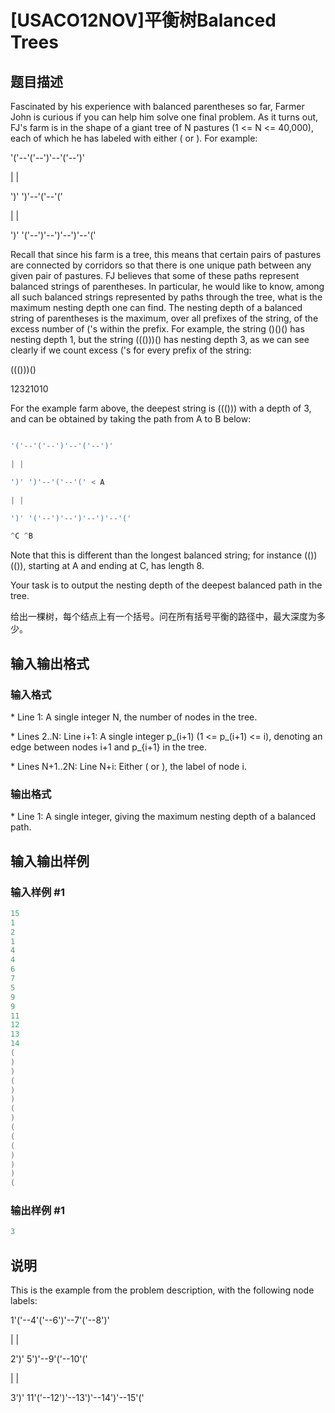 # [USACO12NOV]平衡树Balanced Trees

## 题目描述

Fascinated by his experience with balanced parentheses so far, Farmer John is curious if you can help him solve one final problem. As it turns out, FJ's farm is in the shape of a giant tree of N pastures (1 <= N <= 40,000), each of which he has labeled with either ( or ). For example:

'('--'('--')'--'('--')'

| |

')' ')'--'('--'('

| |

')' '('--')'--')'--')'--'('

Recall that since his farm is a tree, this means that certain pairs of pastures are connected by corridors so that there is one unique path between any given pair of pastures. FJ believes that some of these paths represent balanced strings of parentheses. In particular, he would like to know, among all such balanced strings represented by paths through the tree, what is the maximum nesting depth one can find. The nesting depth of a balanced string of parentheses is the maximum, over all prefixes of the string, of the excess number of ('s within the prefix. For example, the string ()()() has nesting depth 1, but the string ((()))() has nesting depth 3, as we can see clearly if we count excess ('s for every prefix of the string:

((()))()

12321010

For the example farm above, the deepest string is ((())) with a depth of 3, and can be obtained by taking the path from A to B below:

```cpp

'('--'('--')'--'('--')'

| |

')' ')'--'('--'(' < A

| |

')' '('--')'--')'--')'--'('

^C ^B

```

Note that this is different than the longest balanced string; for instance (())(()), starting at A and ending at C, has length 8.

Your task is to output the nesting depth of the deepest balanced path in the tree.

给出一棵树，每个结点上有一个括号。问在所有括号平衡的路径中，最大深度为多少。

## 输入输出格式

### 输入格式

\* Line 1: A single integer N, the number of nodes in the tree.

\* Lines 2..N: Line i+1: A single integer p\_(i+1) (1 <= p\_(i+1) <= i), denoting an edge between nodes i+1 and p\_{i+1} in the tree.

\* Lines N+1..2N: Line N+i: Either ( or ), the label of node i.

### 输出格式

\* Line 1: A single integer, giving the maximum nesting depth of a balanced path.

## 输入输出样例

### 输入样例 #1

```cpp
15 
1 
2 
1 
4 
4 
6 
7 
5 
9 
9 
11 
12 
13 
14 
( 
) 
) 
( 
) 
) 
( 
) 
( 
( 
( 
) 
) 
) 
( 

```
### 输出样例 #1

```cpp
3 

```
## 说明

This is the example from the problem description, with the following node labels:

1'('--4'('--6')'--7'('--8')'

| |

2')' 5')'--9'('--10'('

| |

3')' 11'('--12')'--13')'--14')'--15'('

